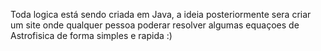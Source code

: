 Toda logica está sendo criada em Java, a ideia posteriormente sera criar um site onde qualquer pessoa poderar resolver algumas equaçoes de Astrofisica de forma simples e rapida :)